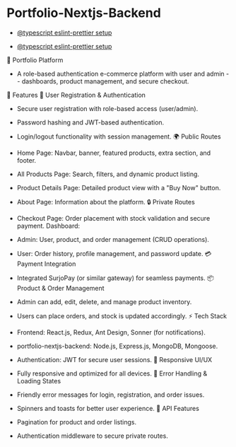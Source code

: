 # Portfolio-Nextjs-Backend

- [@typescript eslint-prettier setup](https://dev.to/shafayat/-express-typescript-eslint-prettiersetup-5fhg)

- [@typescript eslint-prettier setup](https://blog.logrocket.com/linting-typescript-eslint-prettier/#setup-eslint)

🚀 Portfolio Platform

- A role-based authentication e-commerce platform with user and admin - - dashboards, product management, and secure checkout.

📌 Features
🔐 User Registration & Authentication

- Secure user registration with role-based access (user/admin).
- Password hashing and JWT-based authentication.
- Login/logout functionality with session management.
  🌍 Public Routes

- Home Page: Navbar, banner, featured products, extra section, and footer.
- All Products Page: Search, filters, and dynamic product listing.
- Product Details Page: Detailed product view with a "Buy Now" button.
- About Page: Information about the platform.
  🔒 Private Routes

- Checkout Page: Order placement with stock validation and secure payment.
  Dashboard:
- Admin: User, product, and order management (CRUD operations).
- User: Order history, profile management, and password update.
  💳 Payment Integration

- Integrated SurjoPay (or similar gateway) for seamless payments.
  📦 Product & Order Management

- Admin can add, edit, delete, and manage product inventory.
- Users can place orders, and stock is updated accordingly.
  ⚡ Tech Stack

- Frontend: React.js, Redux, Ant Design, Sonner (for notifications).
- portfolio-nextjs-backend: Node.js, Express.js, MongoDB, Mongoose.
- Authentication: JWT for secure user sessions.
  📱 Responsive UI/UX

- Fully responsive and optimized for all devices.
  🔄 Error Handling & Loading States

- Friendly error messages for login, registration, and order issues.
- Spinners and toasts for better user experience.
  🔗 API Features

- Pagination for product and order listings.
- Authentication middleware to secure private routes.

